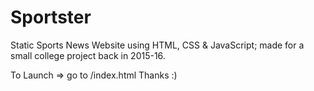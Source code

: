 # Sportster
Static Sports News Website using HTML, CSS &amp; JavaScript; made for a small college project back in 2015-16.

To Launch => go to /index.html
Thanks :)
